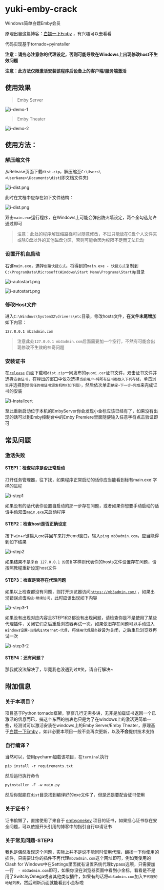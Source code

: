 # yuki-emby-crack

Windows简单白嫖Emby会员

原理出自这篇博客：[白嫖一下Emby](https://imrbq.cn/exp/emby_hack.html) ，有兴趣可以去看看

代码实现基于tornado+pyinstaller

**注意：请务必注意你的代理设定，否则可能导致在Windows上出现修改host不生效问题**

**注意：此方法仅限激活安装该程序后设备上的客户端/服务端激活**

## 使用效果

> Emby Server

![i-demo-1](/images/i-demo-1.png)

> Emby Theater

![i-demo-2](/images/i-demo-2.png)

## 使用方法：

### 解压缩文件

从Release页面下载`dist.zip`，解压缩至`C:\Users\<UserName>\Documents\dist`(即文档文件夹)

![i-dist.png](images/i-unzip.png)

此时在文档中应存在如下文件结构：

![i-dist.png](images/i-dirlist.png)

双击`main.exe`运行程序，在Windows上可能会弹出防火墙设定，两个全勾选允许通过即可

> 注意：此处的程序解压缩路径可以随意修改，不过只能放在C盘个人文件夹或除C盘以外的其他磁盘分区，否则可能会因为权限不足而无法启动

### 设置开机自启动

右键`main.exe`，选择`创建快捷方式`，将得到的`main.exe - 快捷方式`复制到`C:\ProgramData\Microsoft\Windows\Start Menu\Programs\StartUp`目录

![i-autostart.png](images/i-autostart-1.png)

![i-autostart.png](images/i-autostart-2.png)

### 修改Host文件

进入`C:\Windows\System32\drivers\etc`目录，修改hosts文件，**在文件末尾增加**如下内容：

```
127.0.0.1 mb3admin.com

```

> 注意此处`127.0.0.1 mb3admin.com`后面需要加一个空行，不然有可能会出现修改不生效的神奇问题

### 安装证书

在[`release`](https://github.com/MitsuhaYuki/yuki-emby-crack/releases) 页面下载和`dist.zip`一同发布的`guomi.cer`证书文件，双击证书文件并选择`安装证书`，在弹出的窗口中依次选择`当前用户`-`将所有证书都放入下列存储`，单击`浏览`并选择到`受信任的根证书颁发机构(如下图)`，然后依次单击`确定`-`下一步`-`完成`来完成证书的安装

![i-installcert](images/i-installcert.png)

至此重新启动位于本机的EmbyServer你会发现小金标应该已经有了，如果没有出现的话可以到Emby控制台中的Emby Premiere里面随便输入任意字符点击验证即可

## 常见问题

### 激活失败

#### STEP1：检查程序是否正常启动

打开任务管理器，往下找，如果程序正常启动的话你应当能看到标有main.exe`字样的进程

![i-step1](/images/i-step1.png)

如果没有的话代表你设置自启动的那一步存在问题，或者如果你想要手动启动的话请手动双击`main.exe`来启动程序

#### STEP2：检查host是否正确设定

按下`win`+`r`键输入`cmd`并回车来打开cmd窗口，输入`ping mb3admin.com`，应当能得到如下结果

![i-step2](/images/i-step2.png)

如果结果不是`来自 127.0.0.1 的回复`字样则代表你的hosts文件设置存在问题，请按照教程重新设定host文件

#### STEP3：检查是否存在代理问题

如果以上检查都没有问题，则打开浏览器访问[`https://mb3admin.com/`](https://mb3admin.com/) ，如果出现错误点击`高级`-`继续访问`，此时应该出现如下内容

![i-step3-1](/images/i-step3-1.png)

如果没有出现对应内容且STEP1和2都没有出现问题，请检查你是不是使用了某些代理插件，关闭它们之后重启浏览器再试一次。如果依旧存在问题可以手动进入`Windows设置`-`网络和Internet-代理`，将`使用代理服务器`设为关闭，之后重启浏览器再试一次

![i-step3-2](/images/i-step3-2.png)

#### STEP4：还有问题？

那我就没法解决了，毕竟我也没遇到过#笑，请自行解决~

## 附加信息

### 关于本项目？

项目基于Python tornado框架，寥寥几行无需多讲，无非是加载证书返回一个已激活的信息而已，搞这个东西的初衷也只是为了在windows上的激活更简单一些，经测试可以激活安装在windows上的Emby Server/Emby Theater，原理基于[白嫖一下Emby](https://imrbq.cn/exp/emby_hack.html) 。如非必要本项目一般不会再次更新，以及**不会**提供技术支持

### 自行编译？

当然可以，使用pycharm加载该项目，在`terminal`执行

```shell
pip install -r requirements.txt
```

然后运行执行命令

```shell
pyinstaller -F -w main.py
```

然后你就能在`dist`目录找到编译好的exe文件了，但是还是要配合证书使用

### 关于证书？

证书偷懒了，直接使用了来自于 [embyonekey](https://github.com/s1oz/embyonekey) 项目的证书，如果担心证书存在安全问题，可以依据开头引用的博客中的指引自行申请证书

### 关于常见问题-STEP3

我也是偶然发现这个问题，实际上并不是说不能同时使用代理，翻找一下你使用的插件，只需要让你的插件不再代理`mb3admin.com`这个网址即可，例如我使用的Clash for Windows中在Settings里面就有设置系统代理bypass选项，只需要加一行`  - mb3admin.com`即可，如果你没在浏览器页面中看到小金标，看看是不是用了SwitchyOmega或者其他类似插件，如果有的话将`mb3admin.com`加入`不代理的地址列表`，然后刷新页面就能看到小金标啦

